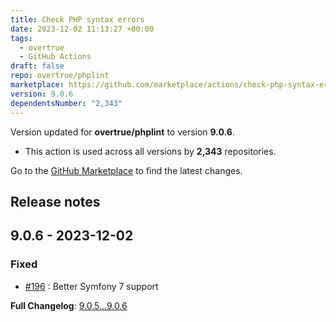 ```yaml
---
title: Check PHP syntax errors
date: 2023-12-02 11:13:27 +00:00
tags:
  - overtrue
  - GitHub Actions
draft: false
repo: overtrue/phplint
marketplace: https://github.com/marketplace/actions/check-php-syntax-errors
version: 9.0.6
dependentsNumber: "2,343"
---
```



Version updated for **overtrue/phplint** to version **9.0.6**.
- This action is used across all versions by **2,343** repositories.

Go to the [GitHub Marketplace](https://github.com/marketplace/actions/check-php-syntax-errors) to find the latest changes.

## Release notes


## 9.0.6 - 2023-12-02

### Fixed

- [#196](https://github.com/overtrue/phplint/issues/196) : Better Symfony 7 support

**Full Changelog**: [9.0.5...9.0.6](https://github.com/overtrue/phplint/compare/9.0.5...9.0.6)

